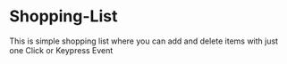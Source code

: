 # Shopping-List
This is simple shopping list where you can add and delete items with just one Click or Keypress Event 
